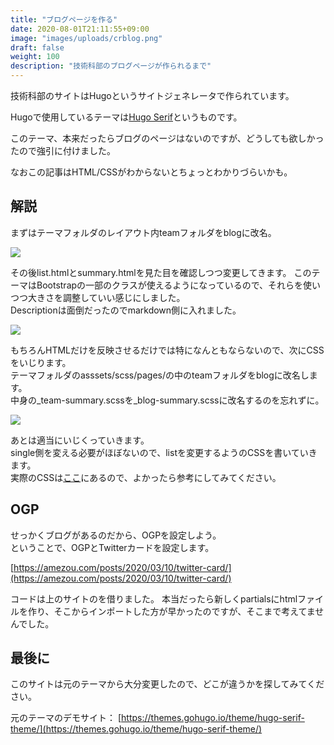 ```yaml
---
title: "ブログページを作る"
date: 2020-08-01T21:11:55+09:00
image: "images/uploads/crblog.png"
draft: false
weight: 100
description: "技術科部のブログページが作られるまで"
---
```


技術科部のサイトはHugoというサイトジェネレータで作られています。

Hugoで使用しているテーマは[Hugo Serif](https://github.com/jugglerx/hugo-serif-theme)というものです。

このテーマ、本来だったらブログのページはないのですが、どうしても欲しかったので強引に付けました。

なおこの記事はHTML/CSSがわからないとちょっとわかりづらいかも。

## 解説

まずはテーマフォルダのレイアウト内teamフォルダをblogに改名。

![](/images/crblog/1.png)

その後list.htmlとsummary.htmlを見た目を確認しつつ変更してきます。
このテーマはBootstrapの一部のクラスが使えるようになっているので、それらを使いつつ大きさを調整していい感じにしました。  
Descriptionは面倒だったのでmarkdown側に入れました。

![](/images/crblog/2.png)

もちろんHTMLだけを反映させるだけでは特になんともならないので、次にCSSをいじります。  
テーマフォルダのasssets/scss/pages/の中のteamフォルダをblogに改名します。  
中身の_team-summary.scssを_blog-summary.scssに改名するのを忘れずに。  

![](/images/crblog/3.png)

あとは適当にいじくっていきます。  
single側を変える必要がほぼないので、listを変更するようのCSSを書いていきます。  
実際のCSSは[ここ](https://github.com/unls/techhugo/blob/master/themes/hugo-serif-theme/assets/scss/pages/blog/_blog-summary.scss)にあるので、よかったら参考にしてみてください。

## OGP

せっかくブログがあるのだから、OGPを設定しよう。  
ということで、OGPとTwitterカードを設定します。  

[https://amezou.com/posts/2020/03/10/twitter-card/](https://amezou.com/posts/2020/03/10/twitter-card/)

コードは上のサイトのを借りました。
本当だったら新しくpartialsにhtmlファイルを作り、そこからインポートした方が早かったのですが、そこまで考えてませんでした。

## 最後に

このサイトは元のテーマから大分変更したので、どこが違うかを探してみてください。

元のテーマのデモサイト：
[https://themes.gohugo.io/theme/hugo-serif-theme/](https://themes.gohugo.io/theme/hugo-serif-theme/)





